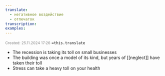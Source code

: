 ```yaml
---
translate:
  - негативное воздействие
  - отпечаток
transcription: 
examples:
---
```

<span style="font-size:12px; color:#888888;">Created: 25.11.2024 17:26</span>
 `=this.translate`

- The recession is taking its toll on small businesses
- The building was once a model of its kind, but years of [[neglect]] have taken their toll
- Stress can take a heavy toll on your health
